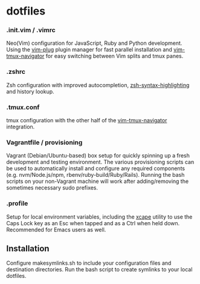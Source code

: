 # dotfiles

### .init.vim / .vimrc
Neo(Vim) configuration for JavaScript, Ruby and Python development. Using the [vim-plug](https://github.com/junegunn/vim-plug) plugin manager for fast parallel installation and [vim-tmux-navigator](https://github.com/christoomey/vim-tmux-navigator) for easy switching between Vim splits and tmux panes.

### .zshrc
Zsh configuration with improved autocompletion, [zsh-syntax-highlighting](https://github.com/zsh-users/zsh-syntax-highlighting) and history lookup.

### .tmux.conf
tmux configuration with the other half of the [vim-tmux-navigator](https://github.com/christoomey/vim-tmux-navigator) integration.

### Vagrantfile / provisioning
Vagrant (Debian/Ubuntu-based) box setup for quickly spinning up a fresh development and testing environment. The various provisioning scripts can be used to automatically install and configure any required components (e.g. nvm/Node.js/npm, rbenv/ruby-build/Ruby/Rails). Running the bash scripts on your non-Vagrant machine will work after adding/removing the sometimes necessary sudo prefixes.

### .profile
Setup for local environment variables, including the [xcape](https://github.com/alols/xcape) utility to use the Caps Lock key as an Esc when tapped and as a Ctrl when held down. Recommended for Emacs users as well.

## Installation
Configure makesymlinks.sh to include your configuration files and destination directories. Run the bash script to create symlinks to your local dotfiles.
